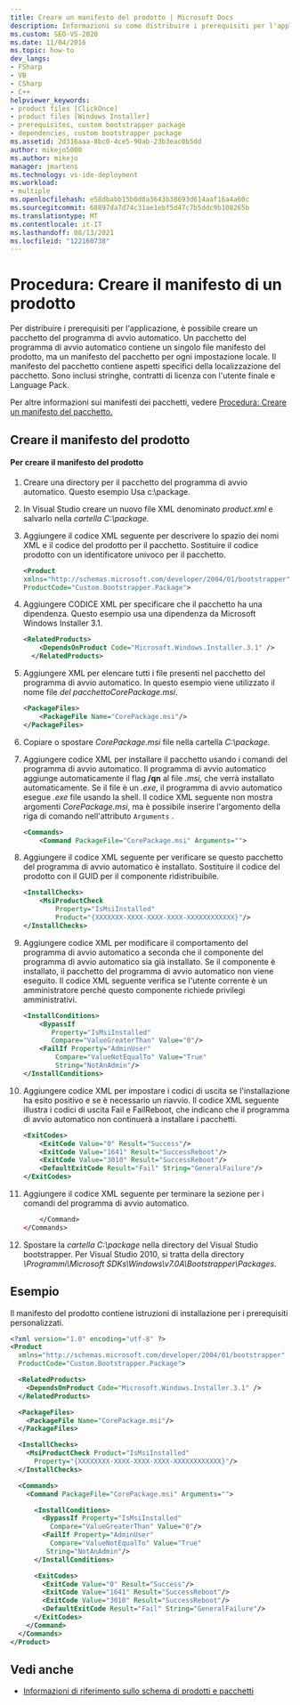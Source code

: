 ```yaml
---
title: Creare un manifesto del prodotto | Microsoft Docs
description: Informazioni su come distribuire i prerequisiti per l'applicazione ClickOnce con un pacchetto che contiene un singolo manifesto del prodotto e un manifesto del pacchetto per ogni impostazione locale.
ms.custom: SEO-VS-2020
ms.date: 11/04/2016
ms.topic: how-to
dev_langs:
- FSharp
- VB
- CSharp
- C++
helpviewer_keywords:
- product files [ClickOnce]
- product files [Windows Installer]
- prerequisites, custom bootstrapper package
- dependencies, custom bootstrapper package
ms.assetid: 2d316aaa-8bc0-4ce5-90ab-23b3eac0b5dd
author: mikejo5000
ms.author: mikejo
manager: jmartens
ms.technology: vs-ide-deployment
ms.workload:
- multiple
ms.openlocfilehash: e58dbabb15b0d0a3643b38693d614aaf16a4a60c
ms.sourcegitcommit: 68897da7d74c31ae1ebf5d47c7b5ddc9b108265b
ms.translationtype: MT
ms.contentlocale: it-IT
ms.lasthandoff: 08/13/2021
ms.locfileid: "122160738"
---
```

# <a name="how-to-create-a-product-manifest"></a>Procedura: Creare il manifesto di un prodotto
Per distribuire i prerequisiti per l'applicazione, è possibile creare un pacchetto del programma di avvio automatico. Un pacchetto del programma di avvio automatico contiene un singolo file manifesto del prodotto, ma un manifesto del pacchetto per ogni impostazione locale. Il manifesto del pacchetto contiene aspetti specifici della localizzazione del pacchetto. Sono inclusi stringhe, contratti di licenza con l'utente finale e Language Pack.

 Per altre informazioni sui manifesti dei pacchetti, vedere [Procedura: Creare un manifesto del pacchetto.](../deployment/how-to-create-a-package-manifest.md)

## <a name="create-the-product-manifest"></a>Creare il manifesto del prodotto

#### <a name="to-create-the-product-manifest"></a>Per creare il manifesto del prodotto

1. Creare una directory per il pacchetto del programma di avvio automatico. Questo esempio Usa c:\package.

2. In Visual Studio creare un nuovo file XML denominato *product.xml* e salvarlo nella *cartella C:\package.*

3. Aggiungere il codice XML seguente per descrivere lo spazio dei nomi XML e il codice del prodotto per il pacchetto. Sostituire il codice prodotto con un identificatore univoco per il pacchetto.

    ```xml
    <Product
    xmlns="http://schemas.microsoft.com/developer/2004/01/bootstrapper"
    ProductCode="Custom.Bootstrapper.Package">
    ```

4. Aggiungere CODICE XML per specificare che il pacchetto ha una dipendenza. Questo esempio usa una dipendenza da Microsoft Windows Installer 3.1.

    ```xml
    <RelatedProducts>
        <DependsOnProduct Code="Microsoft.Windows.Installer.3.1" />
      </RelatedProducts>
    ```

5. Aggiungere XML per elencare tutti i file presenti nel pacchetto del programma di avvio automatico. In questo esempio viene utilizzato il nome file *del pacchettoCorePackage.msi*.

    ```xml
    <PackageFiles>
        <PackageFile Name="CorePackage.msi"/>
    </PackageFiles>
    ```

6. Copiare o spostare *CorePackage.msi* file nella cartella *C:\package.*

7. Aggiungere codice XML per installare il pacchetto usando i comandi del programma di avvio automatico. Il programma di avvio automatico aggiunge automaticamente il flag **/qn** al file *.msi,* che verrà installato automaticamente. Se il file è un *.exe*, il programma di avvio automatico esegue *.exe* file usando la shell. Il codice XML seguente non mostra argomenti *CorePackage.msi*, ma è possibile inserire l'argomento della riga di comando nell'attributo `Arguments` .

    ```xml
    <Commands>
        <Command PackageFile="CorePackage.msi" Arguments="">
    ```

8. Aggiungere il codice XML seguente per verificare se questo pacchetto del programma di avvio automatico è installato. Sostituire il codice del prodotto con il GUID per il componente ridistribuibile.

    ```xml
    <InstallChecks>
        <MsiProductCheck
            Property="IsMsiInstalled"
            Product="{XXXXXXX-XXXX-XXXX-XXXX-XXXXXXXXXXXX}"/>
    </InstallChecks>
    ```

9. Aggiungere codice XML per modificare il comportamento del programma di avvio automatico a seconda che il componente del programma di avvio automatico sia già installato. Se il componente è installato, il pacchetto del programma di avvio automatico non viene eseguito. Il codice XML seguente verifica se l'utente corrente è un amministratore perché questo componente richiede privilegi amministrativi.

    ```xml
    <InstallConditions>
        <BypassIf
           Property="IsMsiInstalled"
           Compare="ValueGreaterThan" Value="0"/>
        <FailIf Property="AdminUser"
            Compare="ValueNotEqualTo" Value="True"
            String="NotAnAdmin"/>
    </InstallConditions>
    ```

10. Aggiungere codice XML per impostare i codici di uscita se l'installazione ha esito positivo e se è necessario un riavvio. Il codice XML seguente illustra i codici di uscita Fail e FailReboot, che indicano che il programma di avvio automatico non continuerà a installare i pacchetti.

    ```xml
    <ExitCodes>
        <ExitCode Value="0" Result="Success"/>
        <ExitCode Value="1641" Result="SuccessReboot"/>
        <ExitCode Value="3010" Result="SuccessReboot"/>
        <DefaultExitCode Result="Fail" String="GeneralFailure"/>
    </ExitCodes>
    ```

11. Aggiungere il codice XML seguente per terminare la sezione per i comandi del programma di avvio automatico.

    ```xml
        </Command>
    </Commands>
    ```

12. Spostare la *cartella C:\package* nella directory del Visual Studio bootstrapper. Per Visual Studio 2010, si tratta della directory *\Programmi\Microsoft SDKs\Windows\v7.0A\Bootstrapper\Packages.*

## <a name="example"></a>Esempio
 Il manifesto del prodotto contiene istruzioni di installazione per i prerequisiti personalizzati.

```xml
<?xml version="1.0" encoding="utf-8" ?>
<Product
  xmlns="http://schemas.microsoft.com/developer/2004/01/bootstrapper"
  ProductCode="Custom.Bootstrapper.Package">

  <RelatedProducts>
    <DependsOnProduct Code="Microsoft.Windows.Installer.3.1" />
  </RelatedProducts>

  <PackageFiles>
    <PackageFile Name="CorePackage.msi"/>
  </PackageFiles>

  <InstallChecks>
    <MsiProductCheck Product="IsMsiInstalled"
      Property="{XXXXXXXX-XXXX-XXXX-XXXX-XXXXXXXXXXXX}"/>
  </InstallChecks>

  <Commands>
    <Command PackageFile="CorePackage.msi" Arguments="">

      <InstallConditions>
        <BypassIf Property="IsMsiInstalled"
          Compare="ValueGreaterThan" Value="0"/>
        <FailIf Property="AdminUser"
          Compare="ValueNotEqualTo" Value="True"
         String="NotAnAdmin"/>
      </InstallConditions>

      <ExitCodes>
        <ExitCode Value="0" Result="Success"/>
        <ExitCode Value="1641" Result="SuccessReboot"/>
        <ExitCode Value="3010" Result="SuccessReboot"/>
        <DefaultExitCode Result="Fail" String="GeneralFailure"/>
      </ExitCodes>
    </Command>
  </Commands>
</Product>
```

## <a name="see-also"></a>Vedi anche
- [Informazioni di riferimento sullo schema di prodotti e pacchetti](../deployment/product-and-package-schema-reference.md)